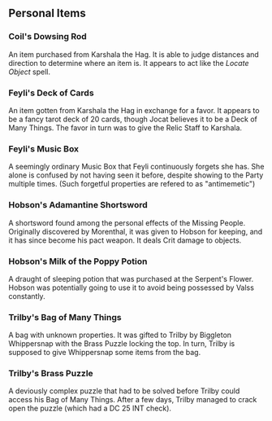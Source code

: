 ## Personal Items

### Coil's Dowsing Rod 

An item purchased from Karshala the Hag. It is able to judge distances and direction to determine where an item is. It appears to act like the *Locate Object* spell.

### Feyli's Deck of Cards 

An item gotten from Karshala the Hag in exchange for a favor. It appears to be a fancy tarot deck of 20 cards, though Jocat believes it to be a Deck of Many Things. The favor in turn was to give the Relic Staff to Karshala.

### Feyli's Music Box 

A seemingly ordinary Music Box that Feyli continuously forgets she has. She alone is confused by not having seen it before, despite showing to the Party multiple times. (Such forgetful properties are refered to as "antimemetic")

### Hobson's Adamantine Shortsword 

A shortsword found among the personal effects of the Missing People. Originally discovered by Morenthal, it was given to Hobson for keeping, and it has since become his pact weapon. It deals Crit damage to objects.

### Hobson's Milk of the Poppy Potion 

A draught of sleeping potion that was purchased at the Serpent's Flower. Hobson was potentially going to use it to avoid being possessed by Valss constantly.

### Trilby's Bag of Many Things 

A bag with unknown properties. It was gifted to Trilby by Biggleton Whippersnap with the Brass Puzzle locking the top. In turn, Trilby is supposed to give Whippersnap some items from the bag.

### Trilby's Brass Puzzle 

A deviously complex puzzle that had to be solved before Trilby could access his Bag of Many Things. After a few days, Trilby managed to crack open the puzzle (which had a DC 25 INT check).